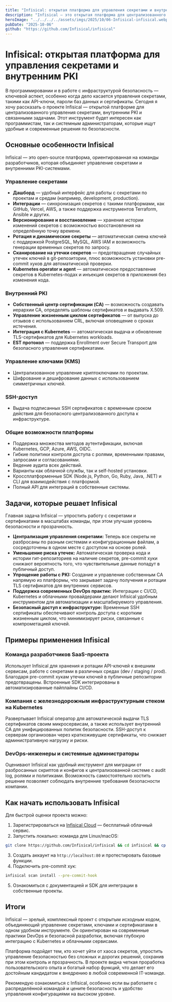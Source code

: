 ```yaml
---
title: "Infisical: открытая платформа для управления секретами и внутренним PKI"
description: "Infisical — это открытая платформа для централизованного управления конфигурациями и секретами приложений."
heroImage: "../../../../assets/imgs/2025/10/06-Infisical-infisical.webp"
pubDate: "2025-10-06"
github: "https://github.com/Infisical/infisical"
---
```


# Infisical: открытая платформа для управления секретами и внутренним PKI

В программировании и в работе с инфраструктурой безопасность — ключевой аспект, особенно когда дело касается управления секретами, такими как API-ключи, пароли баз данных и сертификаты. Сегодня я хочу рассказать о проекте Infisical — открытой платформе для централизованного управления секретами, внутренним PKI и связанными задачами. Этот инструмент будет интересен как программистам, так и системным администраторам, которые ищут удобные и современные решения по безопасности.


## Основные особенности Infisical

Infisical — это open-source платформа, ориентированная на команды разработчиков, которая объединяет управление секретами и внутренними PKI-системами.

### Управление секретами

- **Дашборд** — удобный интерфейс для работы с секретами по проектам и средам (например, development, production).
- **Интеграции** — синхронизация секретов с такими платформами, как GitHub, Vercel, AWS, а также поддержка инструментов Terraform, Ansible и других.
- **Версионирование и восстановление** — хранение истории изменений секретов с возможностью восстановления на определённую точку времени.
- **Ротация и динамические секреты** — автоматическая смена ключей с поддержкой PostgreSQL, MySQL, AWS IAM и возможность генерации временных секретов по запросу.
- **Сканирование на утечки секретов** — предотвращение случайных утечек ключей в git-репозитории, плюс возможность установки pre-commit хуков для автоматической проверки.
- **Kubernetes operator и agent** — автоматическое предоставление секретов в Kubernetes-подах и инъекция секретов в приложения без изменения кода.

### Внутренний PKI

- **Собственный центр сертификации (CA)** — возможность создавать иерархии CA, определять шаблоны сертификатов и выдавать X.509.
- **Управление жизненным циклом сертификатов** — от выпуска до отзывов с использованием CRL, включая оповещение о сроках истечения.
- **Интеграция с Kubernetes** — автоматическая выдача и обновление TLS-сертификатов для Kubernetes workloads.
- **EST протокол** — поддержка Enrollment over Secure Transport для безопасного управления сертификатами.

### Управление ключами (KMS)

- Централизованное управление криптоключами по проектам.
- Шифрование и дешифрование данных с использованием симметричных ключей.

### SSH-доступ

- Выдача подписанных SSH сертификатов с временным сроком действия для безопасного централизованного доступа к инфраструктуре.

### Общие возможности платформы

- Поддержка множества методов аутентификации, включая Kubernetes, GCP, Azure, AWS, OIDC.
- Гибкие политики контроля доступа с ролями, временными правами, запросами и согласованиями.
- Ведение аудита всех действий.
- Варианты как облачной службы, так и self-hosted установки.
- Кроссплатформенные SDK (Node.js, Python, Go, Ruby, Java, .NET) и CLI для взаимодействия с платформой.
- Полный API для интеграций в собственные системы.


## Задачи, которые решает Infisical

Главная задача Infisical — упростить работу с секретами и сертификатами в масштабах команды, при этом улучшая уровень безопасности и прозрачность.

- **Централизация управления секретами:** Теперь все секреты не разбросаны по разным системам и конфигурационным файлам, а сосредоточены в одном месте с доступом на основе ролей.
- **Уменьшение риска утечек:** Автоматическая проверка кода и истории гит-репозиториев на наличие секретов, pre-commit хуки снижают вероятность того, что чувствительные данные попадут в публичный доступ.
- **Упрощение работы с PKI:** Создание и управление собственным CA напрямую из платформы, что закрывает задачу получения и ротации TLS сертификатов для внутренних сервисов.
- **Поддержка современных DevOps практик:** Интеграции с CI/CD, Kubernetes и облачными провайдерами делают Infisical удобным инструментом для автоматизации и масштабируемого управления.
- **Безопасный доступ к инфраструктуре:** Временные SSH сертификаты обеспечивают контроль доступа с коротким жизненным циклом, что минимизирует риски, связанные с компрометацией ключей.


## Примеры применения Infisical

### Команда разработчиков SaaS-проекта

Использует Infisical для хранения и ротации API-ключей к внешним сервисам, работе с секретами в различных средах (dev / staging / prod). Благодаря pre-commit хукам утечки ключей в публичные репозитории предотвращены. Встроенные SDK интегрированы в автоматизированные пайплайны CI/CD.

### Компания с железнодорожным инфраструктурным стеком на Kubernetes

Развертывает Infisical оператор для автоматической выдачи TLS сертификатов своим микросервисам, а также использует внутренний CA для унифицированных политик безопасности. SSH-доступ к серверам организован через краткоживущие сертификаты, что снижает административную нагрузку и риски.

### DevOps-инженеры и системные администраторы

Оценивают Infisical как удобный инструмент для миграции от разбросанных скриптов и конфигов к централизованной системе с audit log, ролями и политиками. Возможность самостоятельно хостить решение позволяет соблюдать внутренние требования безопасности компании.


## Как начать использовать Infisical

Для быстрой оценки проекта можно:

1. Зарегистрироваться на [Infisical Cloud](https://infisical.com) — бесплатный облачный сервис.
2. Запустить локально: команда для Linux/macOS:

```bash
git clone https://github.com/Infisical/infisical && cd infisical && cp .env.example .env && docker compose -f docker-compose.prod.yml up
```

3. Создать аккаунт на `http://localhost:80` и протестировать базовые функции.
4. Подключить pre-commit хук:

```bash
infisical scan install --pre-commit-hook
```

5. Ознакомиться с документацией и SDK для интеграции в собственные проекты.


## Итоги

Infisical — зрелый, комплексный проект с открытым исходным кодом, объединяющий управление секретами, ключами и сертификатами в одном удобном инструменте. Он ориентирован на современные практики DevOps и безопасной разработки, включая глубокую интеграцию с Kubernetes и облачными сервисами.

Платформа подойдет тем, кто хочет уйти от хаоса секретов, упростить управление безопасностью без сложных и дорогих решений, сохранив при этом контроль и прозрачность. В проекте видна четкая проработка пользовательского опыта и богатый набор функций, что делает его достойным кандидатом к внедрению в любой современной IT-команде.

Рекомендую ознакомиться с Infisical, особенно если вы работаете с распределённой командой и цените безопасность и удобство управления конфигурациями на высоком уровне.
